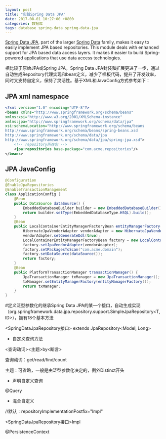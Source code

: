 ```yaml
---
layout: post
title: "实践Spring Data JPA"
date: 2017-08-01 10:27:00 +0800
categories: 数据库
tags: database spring-data spring-data-jpa
---
```


[Spring Data JPA](http://projects.spring.io/spring-data-jpa), part of the larger [Spring Data](http://projects.spring.io/spring-data) family, makes it easy to easily implement JPA based repositories. This module deals with enhanced support for JPA based data access layers. It makes it easier to build Spring-powered applications that use data access technologies.

相比较于原始JPA或Spring JPA，Spring Data JPA封装和扩展更进了一步，通过自动生成Repository代理实现和bean定义，减少了样板代码，提升了开发效率，同时又支持自定义，保持了灵活性。基于XML和JavaConfig方式参考如下：

## JPA xml namespace

```xml
<?xml version="1.0" encoding="UTF-8"?>
<beans xmlns="http://www.springframework.org/schema/beans"
xmlns:xsi="http://www.w3.org/2001/XMLSchema-instance"
xmlns:jpa="http://www.springframework.org/schema/data/jpa"
xsi:schemaLocation="http://www.springframework.org/schema/beans
http://www.springframework.org/schema/beans/spring-beans.xsd
http://www.springframework.org/schema/data/jpa
http://www.springframework.org/schema/data/jpa/spring-jpa.xsd">
	<!-- repository所在包 -->
  	<jpa:repositories base-package="com.acme.repositories"/>
</beans>
```



## JPA JavaConfig

```java
@Configuration
@EnableJpaRepositories
@EnableTransactionManagement
class ApplicationConfig {
    @Bean
    public DataSource dataSource() {
        EmbeddedDatabaseBuilder builder = new EmbeddedDatabaseBuilder();
        return builder.setType(EmbeddedDatabaseType.HSQL).build();
    }
    @Bean
    public LocalContainerEntityManagerFactoryBean entityManagerFactory() {
        HibernateJpaVendorAdapter vendorAdapter = new HibernateJpaVendorAdapter();
        vendorAdapter.setGenerateDdl(true);
        LocalContainerEntityManagerFactoryBean factory = new LocalContainerEntityManagerFactoryBean();
        factory.setJpaVendorAdapter(vendorAdapter);
        factory.setPackagesToScan("com.acme.domain");
        factory.setDataSource(dataSource());
        return factory;
    }
    @Bean
    public PlatformTransactionManager transactionManager() {
        JpaTransactionManager txManager = new JpaTransactionManager();
        txManager.setEntityManagerFactory(entityManagerFactory());
        return txManager;
    }
}
```



\#定义泛型参数化的继承Spring Data 
JPA的某一个接口，自动生成实现（org.springframework.data.jpa.repository.support.SimpleJpaRepository<T,
 ID>），拥有18个基本方法

<SpringDataJpaRepository接口> extends JpaRepository<Model, Long>

- 自定义查询方法

<查询动词><主题>by<断言>

查询动词：get/read/find/count

主题：可省略，一般是由泛型参数化决定的，例外Distinct开头

- 声明自定义查询

@Query

- 混合自定义

//默认：repositoryImplementationPostfix="Impl"

<SpringDataJpaRepository接口>Impl

@PersistenceContext